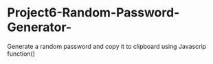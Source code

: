 # Project6-Random-Password-Generator-
Generate a random password and copy it to clipboard using Javascrip function()
